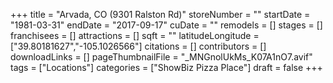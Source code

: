 +++
title = "Arvada, CO (9301 Ralston Rd)"
storeNumber = ""
startDate = "1981-03-31"
endDate = "2017-09-17"
cuDate = ""
remodels = []
stages = []
franchisees = []
attractions = []
sqft = ""
latitudeLongitude = ["39.80181627","-105.1026566"]
citations = []
contributors = []
downloadLinks = []
pageThumbnailFile = "_MNGnolUkMs_K07A1nO7.avif"
tags = ["Locations"]
categories = ["ShowBiz Pizza Place"]
draft = false
+++
